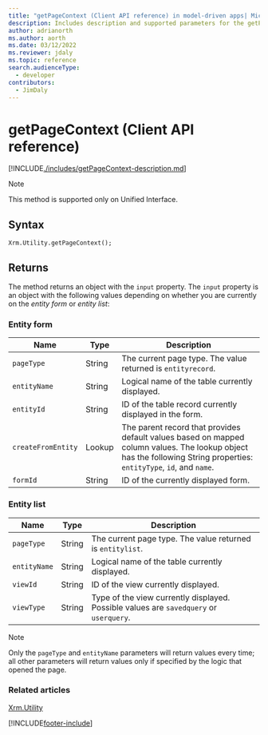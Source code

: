```yaml
---
title: "getPageContext (Client API reference) in model-driven apps| MicrosoftDocs"
description: Includes description and supported parameters for the getPageContext method.
author: adrianorth
ms.author: aorth
ms.date: 03/12/2022
ms.reviewer: jdaly
ms.topic: reference
search.audienceType: 
  - developer
contributors:
  - JimDaly
---
```

# getPageContext (Client API reference)


[!INCLUDE[./includes/getPageContext-description.md](./includes/getPageContext-description.md)]


> [!NOTE]
> This method is supported only on Unified Interface.

## Syntax

`Xrm.Utility.getPageContext();`

## Returns

The method returns an object with the `input` property. The `input` property is an object with the following values depending on whether you are currently on the *entity form* or *entity list*:

### Entity form

|Name |Type |Description|
|--|--|--|
|`pageType`|String|The current page type. The value returned is `entityrecord`.|
|`entityName`|String|Logical name of the table currently displayed.|
|`entityId`|String|ID of the table record currently displayed in the form.|
|`createFromEntity`|Lookup|The parent record that provides default values based on mapped column values. The lookup object has the following String properties: `entityType`, `id`, and `name`.|
|`formId`|String|ID of the currently displayed form.|


### Entity list

|Name |Type |Description|
|--|--|--|
|`pageType`|String|The current page type. The value returned is `entitylist`.|
|`entityName`|String|Logical name of the table currently displayed.|
|`viewId`|String|ID of the view currently displayed.|
|`viewType`|String|Type of the view currently displayed. Possible values are `savedquery` or `userquery`.|

> [!NOTE]
> Only the `pageType` and `entityName` parameters will return values every time; all other parameters will return values only if specified by the logic that opened the page.

### Related articles

[Xrm.Utility](../xrm-utility.md)



[!INCLUDE[footer-include](../../../../../includes/footer-banner.md)]
